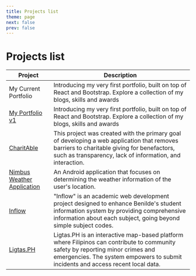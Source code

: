 ```yaml
---
title: Projects list
theme: page
next: false
prev: false
---
```


# Projects list

| Project | Description | 
| --- | --- |
| My Current Portfolio | Introducing my very first portfolio, built on top of React and Bootstrap. Explore a collection of my blogs, skills and awards|
| [My Portfolio v1](https://simonpangan.github.io/portfolio/) | Introducing my very first portfolio, built on top of React and Bootstrap. Explore a collection of my blogs, skills and awards|
| [CharitAble](/projects/CharitAble) | This project was created with the primary goal of developing a web application that removes barriers to charitable giving for benefactors, such as transparency, lack of information, and interaction. |
| [Nimbus Weather Application](/projects/nimbus-weather) | An Android application that focuses on determining the weather information of the user's location. |
| [Inflow](/projects/inflow) | "Inflow" is an academic web development project designed to enhance Benilde's student information system by providing comprehensive information about each subject, going beyond simple subject codes. |
| [Ligtas.PH](/projects/ligtas-ph) | Ligtas.PH is an interactive map-based platform where Filipinos can contribute to community safety by reporting minor crimes and emergencies. The system empowers to submit incidents and access recent local data.|